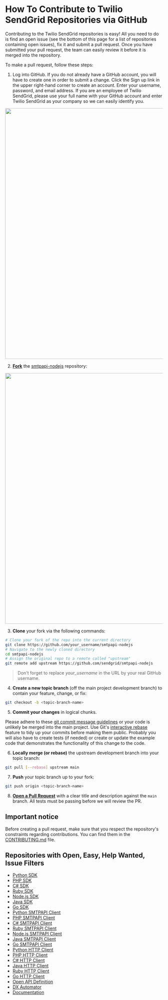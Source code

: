 # How To Contribute to Twilio SendGrid Repositories via GitHub
Contributing to the Twilio SendGrid repositories is easy! All you need to do is find an open issue (see the bottom of this page for a list of repositories containing open issues), fix it and submit a pull request. Once you have submitted your pull request, the team can easily review it before it is merged into the repository.

To make a pull request, follow these steps:

1. Log into GitHub. If you do not already have a GitHub account, you will have to create one in order to submit a change. Click the Sign up link in the upper right-hand corner to create an account. Enter your username, password, and email address. If you are an employee of Twilio SendGrid, please use your full name with your GitHub account and enter Twilio SendGrid as your company so we can easily identify you.

<img src="/static/img/github-sign-up.png" width="800">

2. __[Fork](https://help.github.com/fork-a-repo/)__ the [smtpapi-nodejs](https://github.com/sendgrid/smtpapi-nodejs) repository:

<img src="/static/img/github-fork.png" width="800">

3. __Clone__  your fork via the following commands:

```bash
# Clone your fork of the repo into the current directory
git clone https://github.com/your_username/smtpapi-nodejs
# Navigate to the newly cloned directory
cd smtpapi-nodejs
# Assign the original repo to a remote called "upstream"
git remote add upstream https://github.com/sendgrid/smtpapi-nodejs
```

> Don't forget to replace *your_username* in the URL by your real GitHub username.

4. __Create a new topic branch__ (off the main project development branch) to contain your feature, change, or fix:

```bash
git checkout -b <topic-branch-name>
```

5. __Commit your changes__ in logical chunks.

Please adhere to these [git commit message guidelines](http://tbaggery.com/2008/04/19/a-note-about-git-commit-messages.html) or your code is unlikely be merged into the main project. Use Git's [interactive rebase](https://help.github.com/articles/interactive-rebase) feature to tidy up your commits before making them public. Probably you will also have to create tests (if needed) or create or update the example code that demonstrates the functionality of this change to the code.

6. __Locally merge (or rebase)__ the upstream development branch into your topic branch:

```bash
git pull [--rebase] upstream main
```

7. __Push__ your topic branch up to your fork:

```bash
git push origin <topic-branch-name>
```

8. __[Open a Pull Request](https://help.github.com/articles/creating-a-pull-request/#changing-the-branch-range-and-destination-repository/)__ with a clear title and description against the `main` branch. All tests must be passing before we will review the PR.

## Important notice

Before creating a pull request, make sure that you respect the repository's constraints regarding contributions. You can find them in the [CONTRIBUTING.md](CONTRIBUTING.md) file.

## Repositories with Open, Easy, Help Wanted, Issue Filters

* [Python SDK](https://github.com/sendgrid/sendgrid-python/issues?utf8=%E2%9C%93&q=is%3Aopen+label%3A%22difficulty%3A+easy%22+label%3A%22status%3A+help+wanted%22)
* [PHP SDK](https://github.com/sendgrid/sendgrid-php/issues?utf8=%E2%9C%93&q=is%3Aopen+label%3A%22difficulty%3A+easy%22+label%3A%22status%3A+help+wanted%22)
* [C# SDK](https://github.com/sendgrid/sendgrid-csharp/issues?utf8=%E2%9C%93&q=is%3Aopen+label%3A%22difficulty%3A+easy%22+label%3A%22status%3A+help+wanted%22)
* [Ruby SDK](https://github.com/sendgrid/sendgrid-ruby/issues?utf8=%E2%9C%93&q=is%3Aopen+label%3A%22difficulty%3A+easy%22+label%3A%22status%3A+help+wanted%22)
* [Node.js SDK](https://github.com/sendgrid/sendgrid-nodejs/issues?utf8=%E2%9C%93&q=is%3Aopen+label%3A%22difficulty%3A+easy%22+label%3A%22status%3A+help+wanted%22)
* [Java SDK](https://github.com/sendgrid/sendgrid-java/issues?utf8=%E2%9C%93&q=is%3Aopen+label%3A%22difficulty%3A+easy%22+label%3A%22status%3A+help+wanted%22)
* [Go SDK](https://github.com/sendgrid/sendgrid-go/issues?utf8=%E2%9C%93&q=is%3Aopen+label%3A%22difficulty%3A+easy%22+label%3A%22status%3A+help+wanted%22)
* [Python SMTPAPI Client](https://github.com/sendgrid/smtpapi-python/issues?utf8=%E2%9C%93&q=is%3Aopen+label%3A%22difficulty%3A+easy%22+label%3A%22status%3A+help+wanted%22)
* [PHP SMTPAPI Client](https://github.com/sendgrid/smtpapi-php/issues?utf8=%E2%9C%93&q=is%3Aopen+label%3A%22difficulty%3A+easy%22+label%3A%22status%3A+help+wanted%22)
* [C# SMTPAPI Client](https://github.com/sendgrid/smtpapi-csharp/issues?utf8=%E2%9C%93&q=is%3Aopen+label%3A%22difficulty%3A+easy%22+label%3A%22status%3A+help+wanted%22)
* [Ruby SMTPAPI Client](https://github.com/sendgrid/smtpapi-ruby/issues?utf8=%E2%9C%93&q=is%3Aopen+label%3A%22difficulty%3A+easy%22+label%3A%22status%3A+help+wanted%22)
* [Node.js SMTPAPI Client](https://github.com/sendgrid/smtpapi-nodejs/issues?utf8=%E2%9C%93&q=is%3Aopen+label%3A%22difficulty%3A+easy%22+label%3A%22status%3A+help+wanted%22)
* [Java SMTPAPI Client](https://github.com/sendgrid/smtpapi-java/issues?utf8=%E2%9C%93&q=is%3Aopen+label%3A%22difficulty%3A+easy%22+label%3A%22status%3A+help+wanted%22)
* [Go SMTPAPI Client](https://github.com/sendgrid/smtpapi-go/issues?utf8=%E2%9C%93&q=is%3Aopen+label%3A%22difficulty%3A+easy%22+label%3A%22status%3A+help+wanted%22)
* [Python HTTP Client](https://github.com/sendgrid/python-http-client/issues?utf8=%E2%9C%93&q=is%3Aopen+label%3A%22difficulty%3A+easy%22+label%3A%22status%3A+help+wanted%22)
* [PHP HTTP Client](https://github.com/sendgrid/php-http-client/issues?utf8=%E2%9C%93&q=is%3Aopen+label%3A%22difficulty%3A+easy%22+label%3A%22status%3A+help+wanted%22)
* [C# HTTP Client](https://github.com/sendgrid/csharp-http-client/issues?utf8=%E2%9C%93&q=is%3Aopen+label%3A%22difficulty%3A+easy%22+label%3A%22status%3A+help+wanted%22)
* [Java HTTP Client](https://github.com/sendgrid/java-http-client/issues?utf8=%E2%9C%93&q=is%3Aopen+label%3A%22difficulty%3A+easy%22+label%3A%22status%3A+help+wanted%22)
* [Ruby HTTP Client](https://github.com/sendgrid/ruby-http-client/issues?utf8=%E2%9C%93&q=is%3Aopen+label%3A%22difficulty%3A+easy%22+label%3A%22status%3A+help+wanted%22)
* [Go HTTP Client](https://github.com/sendgrid/rest/issues?utf8=%E2%9C%93&q=is%3Aopen+label%3A%22difficulty%3A+easy%22+label%3A%22status%3A+help+wanted%22)
* [Open API Definition](https://github.com/sendgrid/sendgrid-oai/issues?utf8=%E2%9C%93&q=is%3Aopen+label%3A%22difficulty%3A+easy%22+label%3A%22status%3A+help+wanted%22)
* [DX Automator](https://github.com/sendgrid/dx-automator/issues?utf8=%E2%9C%93&q=is%3Aopen+label%3A%22difficulty%3A+easy%22+label%3A%22status%3A+help+wanted%22)
* [Documentation](https://github.com/sendgrid/docs/issues?utf8=%E2%9C%93&q=is%3Aopen+label%3A%22difficulty%3A+easy%22+label%3A%22status%3A+help+wanted%22)
